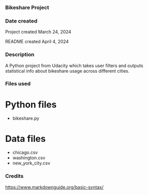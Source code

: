 ### Bikeshare Project

### Date created
Project created March 24, 2024

README created April 4, 2024

### Description
A Python project from Udacity which takes user filters and outputs statistical info about bikeshare usage across different cities.

### Files used
# Python files
* bikeshare.py

# Data files
* chicago.csv
* washington.csv
* new_york_city.csv

### Credits
https://www.markdownguide.org/basic-syntax/


